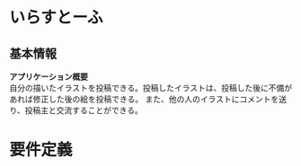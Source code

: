 # いらすとーふ

## 基本情報
__アプリケーション概要__  
自分の描いたイラストを投稿できる。投稿したイラストは、投稿した後に不備があれば修正した後の絵を投稿できる。
また、他の人のイラストにコメントを送り、投稿主と交流することができる。


# 要件定義

